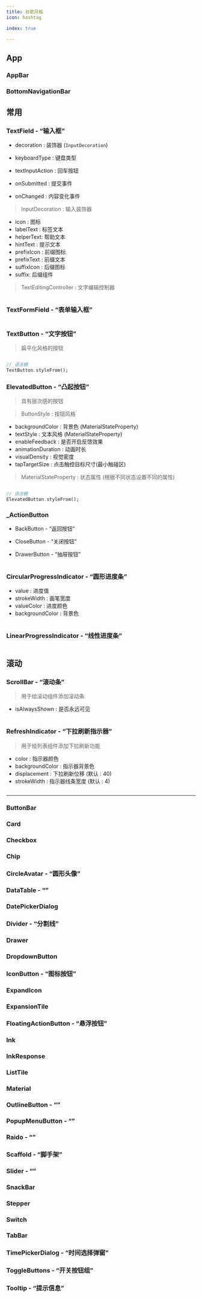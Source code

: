 ```yaml
---
title: 谷歌风格
icon: hashtag

index: true

---
```


<!-- more -->

## App

### AppBar

### BottomNavigationBar

## 常用

### TextField - “输入框”

- decoration : 装饰器 (`InputDecoration`)
- keyboardType : 键盘类型
- textInputAction : 回车按钮

- onSubmitted : 提交事件
- onChanged : 内容变化事件

> InputDecoration : 输入装饰器

- icon : 图标
- labelText : 标签文本
- helperText: 帮助文本
- hintText : 提示文本
- prefixIcon : 前缀图标
- prefixText : 前缀文本
- suffixIcon : 后缀图标
- suffix: 后缀组件

> TextEditingController : 文字编辑控制器

```dart

```

### TextFormField - “表单输入框”

```dart

```

### TextButton - “文字按钮”
> 扁平化风格的按钮

```dart

// 语法糖
TextButton.styleFrom();
```
    
### ElevatedButton - “凸起按钮”
> 具有层次感的按钮

> ButtonStyle : 按钮风格

- backgroundColor : 背景色 (MaterialStateProperty)
- textStyle : 文本风格 (MaterialStateProperty)
- enableFeedback : 是否开启反馈效果
- animationDuration : 动画时长
- visualDensity : 视觉密度
- tapTargetSize : 点击触控目标尺寸(最小触碰区)

> MaterialStateProperty : 状态属性 (根据不同状态设置不同的属性)

```dart

// 语法糖
ElevatedButton.styleFrom();
```

### _ActionButton

- BackButton - “返回按钮”

- CloseButton - “关闭按钮”

- DrawerButton - “抽屉按钮”

```dart

```

### CircularProgressIndicator - “圆形进度条”

- value : 进度值
- strokeWidth : 画笔宽度
- valueColor : 进度颜色
- backgroundColor : 背景色

```dart

```

### LinearProgressIndicator - “线性进度条”

```dart

```

## 滚动

### ScrollBar - “滚动条”
> 用于给滚动组件添加滚动条

- isAlwaysShown : 是否永远可见

```dart

```

### RefreshIndicator - “下拉刷新指示器”
> 用于给列表组件添加下拉刷新功能

- color : 指示器颜色
- backgroundColor : 指示器背景色
- displacement : 下拉刷新位移 (默认 : 40)
- strokeWidth : 指示器线条宽度 (默认 : 4)

```dart

```

------

### ButtonBar

### Card

### Checkbox

### Chip

### CircleAvatar - “圆形头像”

### DataTable - “”

### DatePickerDialog

### Divider - “分割线”

### Drawer

### DropdownButton 

### IconButton - “图标按钮”

### ExpandIcon

### ExpansionTile

### FloatingActionButton - “悬浮按钮”

### Ink

### InkResponse

### ListTile

### Material

### OutlineButton - “”

### PopupMenuButton - “”

### Raido - “”

### Scaffold - “脚手架”

### Slider - “”

### SnackBar

### Stepper 

### Switch

### TabBar

### TimePickerDialog - “时间选择弹窗”

### ToggleButtons - “开关按钮组”

### Tooltip - “提示信息”
